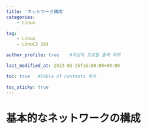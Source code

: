 ```yaml
---
title: 'ネットワーク構成' 
categories:
    - Linux

tag:
    - Linux
    - LinuC2 201

author_profile: true    #작성자 프로필 출력 여부

last_modified_at: 2022-03-25T16:00:00+09:00

toc: true   #Table Of Contents 목차 

toc_sticky: true
---
```


# 基本的なネットワークの構成

